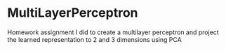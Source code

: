 # MultiLayerPerceptron
Homework assignment I did to create a multilayer perceptron and project the learned representation to 2 and 3 dimensions using PCA
